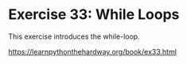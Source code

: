 # Exercise 33: While Loops

This exercise introduces the while-loop.

https://learnpythonthehardway.org/book/ex33.html